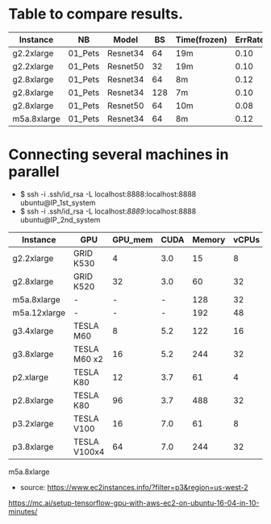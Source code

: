 # Table to compare results. 

 | Instance  | NB | Model |  BS | Time(frozen) | ErrRate.15 | Time(Unfrz) | ErrRate.27 | Cost($/hour) | Total | 
 | --- | --- | --- | --- | --- | --- | --- | --- | --- | --- |
 | g2.2xlarge | 01_Pets| Resnet34 | 64 | 19m | 0.10 | 27m | 0.08 | 0.8 | |
 | g2.2xlarge | 01_Pets| Resnet50 | 32 | 19m | 0.10 | 27m | 0.12 | 0.32 | |
 | g2.8xlarge | 01_Pets| Resnet34 | 64 | 8m | 0.12 | -- | -- | 2.9 | |
 | g2.8xlarge | 01_Pets| Resnet34 | 128 | 7m | 0.10 | 13m | 0.12 | 2.9 | |
 | g2.8xlarge | 01_Pets| Resnet50 | 64 | 10m | 0.08 | 27m | 0.37 | 2.9 | |
 | m5a.8xlarge | 01_Pets| Resnet34 | 64 | 8m | 0.12 | -- | -- | 2.9 | |




# Connecting several machines in parallel
 - $ ssh -i .ssh/id_rsa -L localhost:8888:localhost:8888 ubuntu@IP_1st_system
 - $ ssh -i .ssh/id_rsa -L localhost:*8889*:localhost:8888 ubuntu@IP_2nd_system




 | Instance  | GPU | GPU_mem | CUDA | Memory | vCPUs | Cost($/hour) | NtBook | Time | 
 | --- | --- | --- | --- | --- | --- | --- | --- | --- |
 | g2.2xlarge | GRID K530 | 4 | 3.0| 15 | 8 | 0.08 | 01_Pets | 2hores |
 | g2.8xlarge | GRID K520 | 32 | 3.0| 60 | 32 | 2.90 | 01_Pets | 2hores |
 | m5a.8xlarge | -  | - | - | 128 | 32 | 1.38 | 01_Pets | -- |
 | m5a.12xlarge | -  | - | - | 192 | 48 | 2.1 | 01_Pets | -- |
 | g3.4xlarge | TESLA M60 | 8 | 5.2| 122 | 16 | 1.14 | 01_Pets | -- |
 | g3.8xlarge | TESLA M60 x2 | 16 | 5.2 | 244 | 32 | 2.28 | 01_Pets | -- |
 | p2.xlarge | TESLA K80 | 12 | 3.7| 61 | 4 | 0.90 | 01_Pets |-- |
 | p2.8xlarge | TESLA K80 | 96 | 3.7 | 488 | 32 | 7.20 | 01_Pets | -- |
 | p3.2xlarge | TESLA V100 | 16 | 7.0 | 61 | 8 | 3.6 | 01_Pets | -- |
 | p3.8xlarge | TESLA V100x4 | 64 | 7.0 | 244 | 32 | 12.24 | 01_Pets | -- |
 m5a.8xlarge
 
 - source: https://www.ec2instances.info/?filter=p3&region=us-west-2


https://mc.ai/setup-tensorflow-gpu-with-aws-ec2-on-ubuntu-16-04-in-10-minutes/
